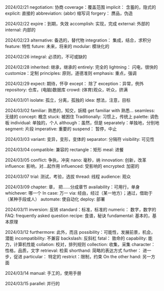 2024/02/21
negotiation: 协商
coverage：覆盖范围
implicit： 含蓄的，隐式的
explicit: 直接的
abbreviation: (abbr) 缩写词
forgery： 赝品，伪造

2024/02/22
expire：到期，失效
accomplish: 实现，完成
external: 外部的
internal: 内部的

2024/02/23
alternative: 备选的，替代物
integration： 集成，结合，求积分
feature: 特性
future: 未来，将来的
modular: 模块化的

2024/02/26
integral: 必须的，不可或缺的

2024/02/28
inherited: 继承，继承的
entirely: 完全的
lightning： 闪电，很快的
customize：定制
principles: 原则，道德准则
emphasis: 重点，强调

2024/02/29
expect: 期待，怀孕
except： 除了
exception：异常，例外
repository: 仓库，(电脑)数据库
crowd: (体育)观众，听众，挤满

2024/03/01
isolate: 孤立，分离，孤独的
idea: 想法，注意，目标

2024/03/02
familiar: 熟悉的，知交，妖精
get familiar with 熟悉...
seamless: 无缝的
concept: 概念
stuck: 被困住
Traditionally: 习惯上，传统上
palette: 调色板
individual: 单独的，个人
although：虽然，但是
separately：单独地，分别地
segment: 片段
imperative: 重要的
suspend： 暂停，中止

2024/03/03
variant: 变异，变形，变体的
separator: 分隔符
visibility: 可见性


2024/03/04
compatible: 兼容的
rectangle：矩形
meal: 进餐


2024/03/05
conflict: 争执，冲突
nano: 毫秒，纳
innovation: 创新，改革
influence: 影响，对...起作用
influenced: 受影响的
encrypted: 加密的

2024/03/07
trial: 测试，考验，选拔
thread: 线程
audience: 观众

2024/03/09
chapter: 章， 把……分成章节
availability：可用行，单身
whichever: 哪一个
In case: 万一
via: 经由，经过（某一地方）；通过，借助于（某种手段或人）
automate: 使自动化
deploy: 部署

2024/03/11
inversion: 反转
standard：标准，标准的
numeric： 数字，数字的
FAQ: frequently asked question
recipe: 食谱，秘诀
fundamental: 基本的，基本原理

2024/03/12
furthermore: 此外，而且
possibility：可能性，发展前景，机会，潜能
incompatibility: 不兼容
backslash: 反斜杠
fatal： 致命的
capability: 能力，计算机性能
collation: 校对，排列规则
collection: 收集，采集
character：性格，品质，文字
retrieval: 检索
shorthand: 简略的表达方式
further： 进一步，促进
particular： 特定的
restrict：限制，约束
On the other hand: 另一方面

2024/03/14
manual: 手工的，使用手册

2024/03/15
parallel: 并行的